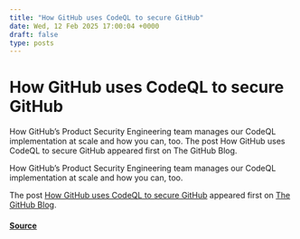 ```yaml
---
title: "How GitHub uses CodeQL to secure GitHub"
date: Wed, 12 Feb 2025 17:00:04 +0000
draft: false
type: posts
---
```

# How GitHub uses CodeQL to secure GitHub





How GitHub’s Product Security Engineering team manages our CodeQL implementation at scale and how you can, too. The post How GitHub uses CodeQL to secure GitHub appeared first on The GitHub Blog. 

How GitHub’s Product Security Engineering team manages our CodeQL implementation at scale and how you can, too.

The post [How GitHub uses CodeQL to secure GitHub](https://github.blog/engineering/how-github-uses-codeql-to-secure-github/) appeared first on [The GitHub Blog](https://github.blog).

#### [Source](https://github.blog/engineering/how-github-uses-codeql-to-secure-github/)

